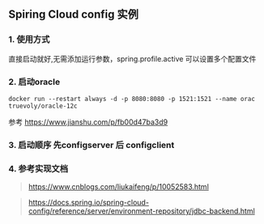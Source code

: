 ## Spiring Cloud config 实例
### 1. 使用方式
直接启动就好,无需添加运行参数，spring.profile.active 可以设置多个配置文件
### 2. 启动oracle 
```shell
docker run --restart always -d -p 8080:8080 -p 1521:1521 --name orac truevoly/oracle-12c

```
参考 https://www.jianshu.com/p/fb00d47ba3d9
### 3. 启动顺序 先configserver 后 configclient

### 4. 参考实现文档
> https://www.cnblogs.com/liukaifeng/p/10052583.html

> https://docs.spring.io/spring-cloud-config/reference/server/environment-repository/jdbc-backend.html